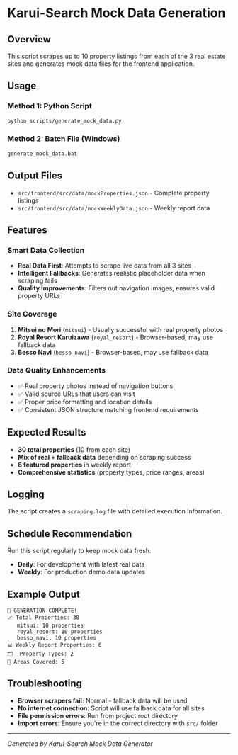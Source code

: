 # Karui-Search Mock Data Generation

## Overview
This script scrapes up to 10 property listings from each of the 3 real estate sites and generates mock data files for the frontend application.

## Usage

### Method 1: Python Script
```bash
python scripts/generate_mock_data.py
```

### Method 2: Batch File (Windows)
```bash
generate_mock_data.bat
```

## Output Files
- `src/frontend/src/data/mockProperties.json` - Complete property listings
- `src/frontend/src/data/mockWeeklyData.json` - Weekly report data

## Features

### Smart Data Collection
- **Real Data First**: Attempts to scrape live data from all 3 sites
- **Intelligent Fallbacks**: Generates realistic placeholder data when scraping fails
- **Quality Improvements**: Filters out navigation images, ensures valid property URLs

### Site Coverage
1. **Mitsui no Mori** (`mitsui`) - Usually successful with real property photos
2. **Royal Resort Karuizawa** (`royal_resort`) - Browser-based, may use fallback data
3. **Besso Navi** (`besso_navi`) - Browser-based, may use fallback data

### Data Quality Enhancements
- ✅ Real property photos instead of navigation buttons
- ✅ Valid source URLs that users can visit
- ✅ Proper price formatting and location details
- ✅ Consistent JSON structure matching frontend requirements

## Expected Results
- **30 total properties** (10 from each site)
- **Mix of real + fallback data** depending on scraping success
- **6 featured properties** in weekly report
- **Comprehensive statistics** (property types, price ranges, areas)

## Logging
The script creates a `scraping.log` file with detailed execution information.

## Schedule Recommendation
Run this script regularly to keep mock data fresh:
- **Daily**: For development with latest real data
- **Weekly**: For production demo data updates

## Example Output
```
🎉 GENERATION COMPLETE!
📈 Total Properties: 30
   mitsui: 10 properties
   royal_resort: 10 properties  
   besso_navi: 10 properties
📊 Weekly Report Properties: 6
🗂️  Property Types: 2
📍 Areas Covered: 5
```

## Troubleshooting
- **Browser scrapers fail**: Normal - fallback data will be used
- **No internet connection**: Script will use fallback data for all sites
- **File permission errors**: Run from project root directory
- **Import errors**: Ensure you're in the correct directory with `src/` folder

---
*Generated by Karui-Search Mock Data Generator*